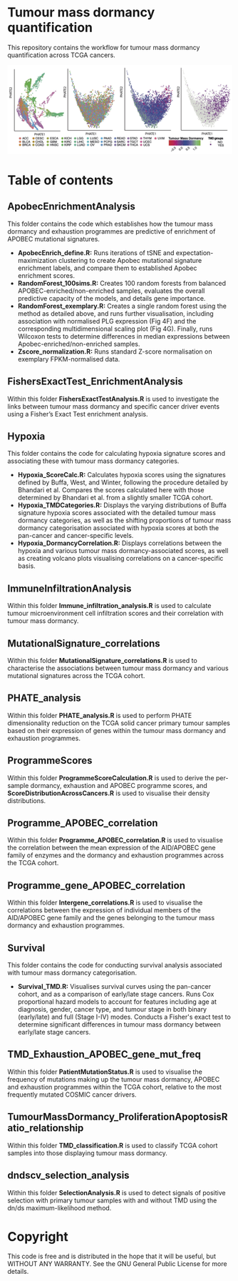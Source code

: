# Tumour mass dormancy quantification

This repository contains the workflow for tumour mass dormancy quantification across TCGA cancers.

![alt text](PHATE_analysis/Figures/Figure1_top.jpg)

# Table of contents

## ApobecEnrichmentAnalysis

This folder contains the code which establishes how the tumour mass dormancy and exhaustion programmes are predictive of enrichment of APOBEC mutational signatures.

- **ApobecEnrich_define.R:** Runs iterations of tSNE and expectation-maximization clustering to create Apobec mutational signature enrichment labels, and compare them to established Apobec enrichment scores.
- **RandomForest_100sims.R:** Creates 100 random forests from balanced APOBEC-enriched/non-enriched samples, evaluates the overall predictive capacity of the models, and details gene importance.
- **RandomForest_exemplary.R:** Creates a single random forest using the method as detailed above, and runs further visualisation, including association with normalised PLG expression (Fig 4F) and the corresponding multidimensional scaling plot (Fig 4G). Finally, runs Wilcoxon tests to determine differences in median expressions between Apobec-enriched/non-enriched samples.
- **Zscore_normalization.R:** Runs standard Z-score normalisation on exemplary FPKM-normalised data.

## FishersExactTest_EnrichmentAnalysis

Within this folder **FishersExactTestAnalysis.R** is used to investigate the links between tumour mass dormancy and specific cancer driver events using a Fisher’s Exact Test enrichment analysis.


## Hypoxia

This folder contains the code for calculating hypoxia signature scores and associating these with tumour mass dormancy categories.

- **Hypoxia_ScoreCalc.R:** Calculates hypoxia scores using the signatures defined by Buffa, West, and Winter, following the procedure detailed by Bhandari et al. Compares the scores calculated here with those determined by Bhandari et al. from a slightly smaller TCGA cohort.
- **Hypoxia_TMDCategories.R:** Displays the varying distributions of Buffa signature hypoxia scores associated with the detailed tumour mass dormancy categories, as well as the shifting proportions of tumour mass dormancy categorisation associated with hypoxia scores at both the pan-cancer and cancer-specific levels.
- **Hypoxia_DormancyCorrelation.R:** Displays correlations between the hypoxia and various tumour mass dormancy-associated scores, as well as creating volcano plots visualising correlations on a cancer-specific basis.

## ImmuneInfiltrationAnalysis

Within this folder **Immune_infiltration_analysis.R** is used to calculate tumour microenvironment cell infiltration scores and their correlation with tumour mass dormancy.

## MutationalSignature_correlations

Within this folder **MutationalSignature_correlations.R** is used to characterise the associations between tumour mass dormancy and various mutational signatures across the TCGA cohort.

## PHATE_analysis

Within this folder **PHATE_analysis.R** is used to perform PHATE dimensionality reduction on the TCGA solid cancer primary tumour samples based on their expression of genes within the tumour mass dormancy and exhaustion programmes.

## ProgrammeScores

Within this folder **ProgrammeScoreCalculation.R** is used to derive the per-sample dormancy, exhaustion and APOBEC programme scores, and **ScoreDistributionAcrossCancers.R** is used to visualise their density distributions.

## Programme_APOBEC_correlation

Within this folder **Programme_APOBEC_correlation.R** is used to visualise the correlation between the mean expression of the AID/APOBEC gene family of enzymes and the dormancy and exhaustion programmes across the TCGA cohort.


## Programme_gene_APOBEC_correlation

Within this folder **Intergene_correlations.R** is used to visualise the correlations between the expression of individual members of the AID/APOBEC gene family and the genes belonging to the tumour mass dormancy and exhaustion programmes.


## Survival

This folder contains the code for conducting survival analysis associated with tumour mass dormancy categorisation.

- **Survival_TMD.R:** Visualises survival curves using the pan-cancer cohort, and as a comparison of early/late stage cancers. Runs Cox proportional hazard models to account for features including age at diagnosis, gender, cancer type, and tumour stage in both binary (early/late) and full (Stage I-IV) modes. Conducts a Fisher's exact test to determine significant differences in tumour mass dormancy between early/late stage cancers.

## TMD_Exhaustion_APOBEC_gene_mut_freq

Within this folder **PatientMutationStatus.R** is used to visualise the frequency of mutations making up the tumour mass dormancy, APOBEC and exhaustion programmes within the TCGA cohort, relative to the most frequently mutated COSMIC cancer drivers.


## TumourMassDormancy_ProliferationApoptosisRatio_relationship

Within this folder **TMD_classification.R** is used to classify TCGA cohort samples into those displaying tumour mass dormancy.


## dndscv_selection_analysis

Within this folder **SelectionAnalysis.R** is used to detect signals of positive selection with primary tumour samples with and without TMD using the dn/ds maximum-likelihood method.


# Copyright

This code is free and is distributed in the hope that it will be useful, but WITHOUT ANY WARRANTY. See the GNU General Public License for more details.
